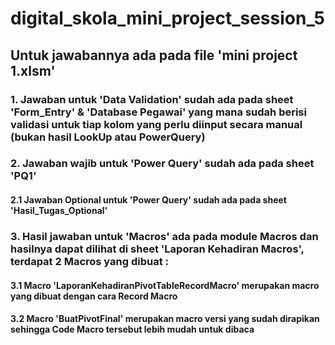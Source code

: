 # digital_skola_mini_project_session_5
## Untuk jawabannya ada pada file 'mini project 1.xlsm'
### 1. Jawaban untuk 'Data Validation' sudah ada pada sheet 'Form_Entry' & 'Database Pegawai' yang mana sudah berisi validasi untuk tiap kolom yang perlu diinput secara manual (bukan hasil LookUp atau PowerQuery)
### 2. Jawaban wajib untuk 'Power Query' sudah ada pada sheet 'PQ1'
#### 2.1 Jawaban Optional untuk 'Power Query' sudah ada pada sheet 'Hasil_Tugas_Optional'
### 3. Hasil jawaban untuk 'Macros' ada pada module Macros dan hasilnya dapat dilihat di sheet 'Laporan Kehadiran Macros', terdapat 2 Macros yang dibuat : 
#### 3.1 Macro 'LaporanKehadiranPivotTableRecordMacro' merupakan macro yang dibuat dengan cara Record Macro
#### 3.2 Macro 'BuatPivotFinal' merupakan macro versi yang sudah dirapikan sehingga Code Macro tersebut lebih mudah untuk dibaca 
